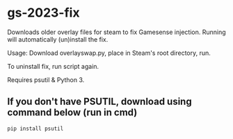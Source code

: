# gs-2023-fix


Downloads older overlay files for steam to fix Gamesense injection. Running will automatically (un)install the fix.


Usage:
Download overlayswap.py, place in Steam's root directory, run. 

To uninstall fix, run script again.


Requires psutil & Python 3.

## If you don't have PSUTIL, download using command below (run in cmd)
```
pip install psutil 
```